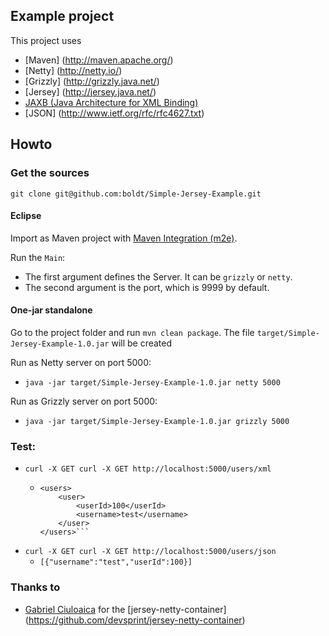 ## Example project

This project uses

* [Maven] (http://maven.apache.org/)
* [Netty] (http://netty.io/)
* [Grizzly] (http://grizzly.java.net/)
* [Jersey] (http://jersey.java.net/)
* [JAXB (Java Architecture for XML Binding)](http://www.oracle.com/technetwork/articles/javase/index-140168.html)
* [JSON] (http://www.ietf.org/rfc/rfc4627.txt)

## Howto

### Get the sources

`git clone git@github.com:boldt/Simple-Jersey-Example.git`

#### Eclipse

Import as Maven project with [Maven Integration (m2e)](http://eclipse.org/m2e/).


Run the `Main`:

* The first argument defines the Server. It can be `grizzly` or `netty`.
* The second argument is the port, which is 9999 by default.

#### One-jar standalone

Go to the project folder and run `mvn clean package`.
The file `target/Simple-Jersey-Example-1.0.jar` will be created

Run as Netty server on port 5000:

* `java -jar target/Simple-Jersey-Example-1.0.jar netty 5000`

Run as Grizzly server on port 5000:

* `java -jar target/Simple-Jersey-Example-1.0.jar grizzly 5000`

### Test:

* `curl -X GET curl -X GET http://localhost:5000/users/xml`
  * ```<?xml version="1.0" encoding="UTF-8" standalone="yes"?>
    <users>
        <user>
            <userId>100</userId>
            <username>test</username>
        </user>
    </users>```

* `curl -X GET curl -X GET http://localhost:5000/users/json`
  * ```[{"username":"test","userId":100}]```

### Thanks to

* [Gabriel Ciuloaica](https://github.com/devsprint) for the [jersey-netty-container] (https://github.com/devsprint/jersey-netty-container)
